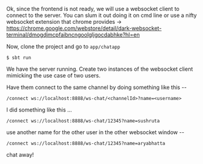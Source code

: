 Ok, since the frontend is not ready, we will use a websocket client to connect to the server. You can slum it out doing it on cmd line or use a nifty websocket extension that chrome provides -> https://chrome.google.com/webstore/detail/dark-websocket-terminal/dmogdjmcpfaibncngoolgljgocdabhke?hl=en

Now, clone the project and go to `app/chatapp`

```
$ sbt run
```

We have the server running. Create two instances of the websocket client mimicking the use case of two users.

Have them connect to the same channel by doing something like this --

`/connect ws://localhost:8888/ws-chat/<channelId>?name=<username>`

I did something like this ... 

```
/connect ws://localhost:8888/ws-chat/12345?name=sushruta
```

use another name for the other user in the other websocket window --

```
/connect ws://localhost:8888/ws-chat/12345?name=aryabhatta
```

chat away!
